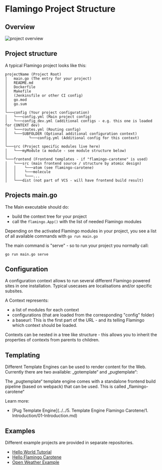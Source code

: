 # Flamingo Project Structure

## Overview

![project overview](flamingo-project-overview.png)

## Project structure

A typical Flamingo project looks like this:

```
projectName (Project Root)
│   main.go (The entry for your project)
│   README.md
│   Dockerfile
│   Makefile
│   (Jenkinsfile or other CI config)
│   go.mod
│   go.sum
│
└───config (Your project configuration)
│   └───config.yml (Main project config)
│   └───config_dev.yml (additional configs - e.g. this one is loaded for CONTEXT dev)
│   └───routes.yml (Routing config)
│   └───SUBFOLDER (Optional additional configuration context)
│          └───config.yml (Additional config for this context)       
│   
└───src (Project specific modules live here)
│   └───myModule (a module - see module structure below)
│
└───frontend (Frontend templates - if "flamingo-carotene" is used)
│   └───src (main frontend source / structure by atomic design)
│   │    └───atom (see flamingo-carotene)
│   │    └───molecule
│   │    └───...
│   └───dist (not part of VCS - will have frontend build result)

```

## Projects main.go

The Main executable should do:

* build the context tree for your project
* call the `flamingo.App()` with the list of needed Flamingo modules

Depending on the activated Flamingo modules in your project, you see a list of all available commands with
`go run main.go`

The main command is "serve" - so to run your project you normally call:

`go run main.go serve`

## Configuration

A configuration context allows to run several different Flamingo powered sites in one installation.
Typical usecases are localisations and/or specific subsites.

A Context represents:

* a list of modules for each context
* configurations (that are loaded from the corresponding "config" folder)
* a baseurl: This is the first part of the URL - and its telling Flamingo which context should be loaded.

Contexts can be nested in a tree like structure - this allows you to inherit the properties of contexts from parents to children.

## Templating

Different Template Engines can be used to render content for the Web.   
Currently there are two available: „gotemplate“ and „pugtemplate“:

The „pugtemplate“ template engine comes with a standalone frontend build pipeline (based on webpack) that can be used. This is called „flamingo-carotene“

Learn more:

* [Pug Template Engine](../../5. Template Engine Flamingo Carotene/1. Introduction/01-Introduction.md)

## Examples

Different example projects are provided in separate repositories.

* [Hello World Tutorial](https://github.com/i-love-flamingo/example-helloworld)
* [Hello Flamingo Carotene](https://github.com/i-love-flamingo/example-flamingo-carotene)
* [Open Weather Example](https://github.com/i-love-flamingo/example-openweather)
